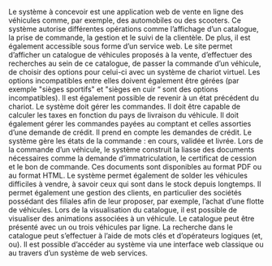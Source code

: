  Le système à concevoir est une application web de vente en ligne des véhicules
comme, par exemple, des automobiles ou des scooters. Ce système autorise différentes
opérations comme l’affichage d’un catalogue, la prise de commande, la gestion et le suivi de
la clientèle. De plus, il est également accessible sous forme d’un service web.
Le site permet d’afficher un catalogue de véhicules proposés à la vente, d’effectuer des
recherches au sein de ce catalogue, de passer la commande d’un véhicule, de choisir des
options pour celui-ci avec un système de chariot virtuel. Les options incompatibles entre elles
doivent également être gérées (par exemple "sièges sportifs" et "sièges en cuir “ sont des
options incompatibles). Il est également possible de revenir à un état précédent du chariot.
Le système doit gérer les commandes. Il doit être capable de calculer les taxes en fonction du
pays de livraison du véhicule. Il doit également gérer les commandes payées au comptant et
celles assorties d’une demande de crédit. Il prend en compte les demandes de crédit. Le
système gère les états de la commande : en cours, validée et livrée.
Lors de la commande d’un véhicule, le système construit la liasse des documents nécessaires
comme la demande d’immatriculation, le certificat de cession et le bon de commande. Ces
documents sont disponibles au format PDF ou au format HTML.
Le système permet également de solder les véhicules difficiles à vendre, à savoir ceux qui sont
dans le stock depuis longtemps.
Il permet également une gestion des clients, en particulier des sociétés possédant des filiales
afin de leur proposer, par exemple, l’achat d’une flotte de véhicules.
Lors de la visualisation du catalogue, il est possible de visualiser des animations associées à un
véhicule. Le catalogue peut être présenté avec un ou trois véhicules par ligne.
La recherche dans le catalogue peut s’effectuer à l’aide de mots clés et d’opérateurs logiques
(et, ou).
Il est possible d’accéder au système via une interface web classique ou au travers d’un système
de web services.
